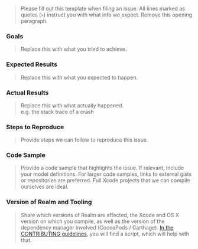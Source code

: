 > Please fill out this template when filing an issue.
> All lines marked as quotes (`>`) instruct you with
> what info we expect.
> Remove this opening paragraph.

### Goals

> Replace this with what you tried to achieve.

### Expected Results

> Replace this with what you expected to happen.

### Actual Results

> Replace this with what actually happened.  
> e.g. the stack trace of a crash

### Steps to Reproduce

> Provide steps we can follow to reproduce this issue.

### Code Sample

> Provide a code sample that highlights the issue.
> If relevant, include your model definitions.
> For larger code samples, links to external gists or repositories are preferred.
> Full Xcode projects that we can compile ourselves are ideal.

### Version of Realm and Tooling

> Share which versions of Realm are affected, the Xcode and OS X version
> on which you compile, as well as the version of the
> dependency manager involved (CocoaPods / Carthage).
> [In the CONTRIBUTING guidelines](https://git.io/vgxJO), you will find
> a script, which will help with that.
